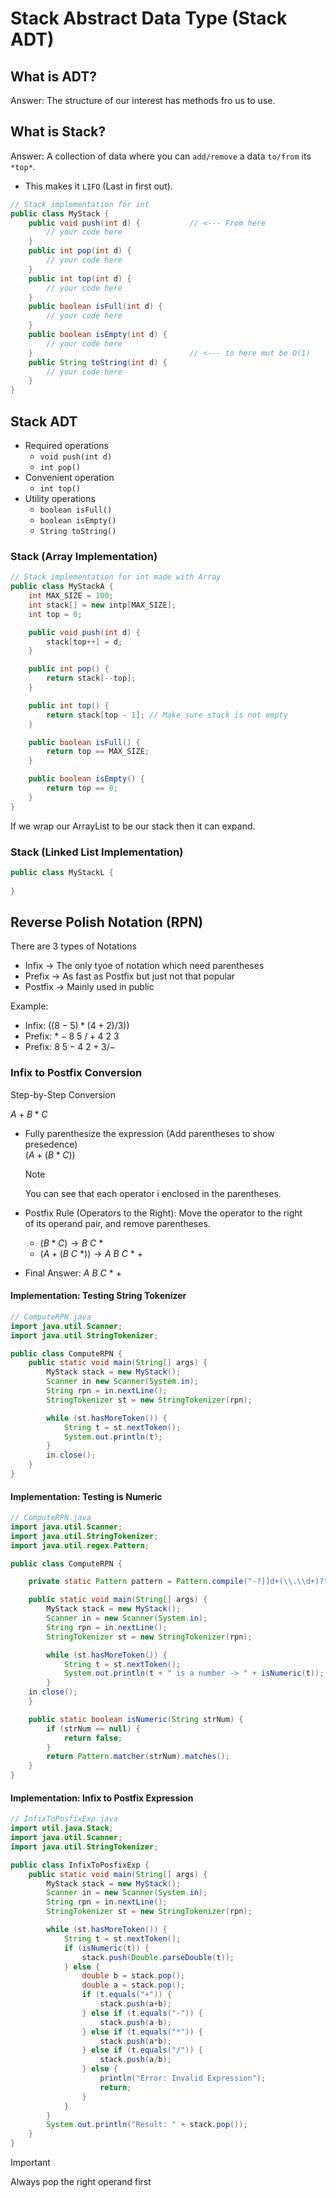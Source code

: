 # Stack Abstract Data Type (Stack ADT)

## What is ADT?

Answer: The structure of our interest has methods fro us to use.

## What is Stack?

Answer: A collection of data where you can `add/remove` a data `to/from` its `*top*`.

- This makes it `LIFO` (Last in first out).

```java
// Stack implementation for int
public class MyStack {
    public void push(int d) {           // <--- From here
        // your code here               
    }
    public int pop(int d) {
        // your code here
    }
    public int top(int d) {
        // your code here
    }
    public boolean isFull(int d) {
        // your code here
    }
    public boolean isEmpty(int d) {
        // your code here
    }                                   // <--- to here mut be O(1)
    public String toString(int d) {
        // your code here
    }
}
```

## Stack ADT

- Required operations
    - `void push(int d)`
    - `int pop()`
- Convenient operation
    - `int top()`
- Utility operations
    - `boolean isFull()`
    - `boolean isEmpty()`
    - `String toString()`

### Stack (Array Implementation)

```java
// Stack implementation for int made with Array
public class MyStackA {
    int MAX_SIZE = 100;
    int stack[] = new intp[MAX_SIZE];
    int top = 0;

    public void push(int d) {
        stack[top++] = d;
    }

    public int pop() {
        return stack[--top];
    }

    public int top() {
        return stack[top - 1]; // Make sure stack is not empty
    }

    public boolean isFull() {
        return top == MAX_SIZE;
    }

    public boolean isEmpty() {
        return top == 0;
    }
}
```

If we wrap our ArrayList to be our stack then it can expand.

### Stack (Linked List Implementation)

```java
public class MyStackL { 
    
}
```

## Reverse Polish Notation (RPN)

There are 3 types of Notations

- Infix -> The only tyoe of notation which need  parentheses
- Prefix -> As fast as Postfix but just not that popular
- Postfix -> Mainly used in public

Example:

- Infix: $((8 - 5) * (4 + 2) / 3))$
- Prefix: $* - 8\ 5\ / + 4\ 2\ 3$
- Prefix: $8\ 5 - 4\ 2 + 3 / -$

### Infix to Postfix Conversion

Step-by-Step Conversion

$A + B * C$

- Fully parenthesize the expression (Add parentheses to show presedence)  
$(A + (B * C))$
    > [!NOTE]
    > You can see that each operator i enclosed in the parentheses.

- Postfix Rule (Operators to the Right): Move the operator to the right  
of its operand pair, and remove parentheses.
    - $(B * C) \rightarrow B\ C\ *$
    - $(A + (B\ C\ *)) \rightarrow A\ B\ C\ *\ +$
- Final Answer: $A\ B\ C\ *\ +$

#### Implementation: Testing String Tokenizer

```java
// ComputeRPN.java
import java.util.Scanner;
import java.util.StringTokenizer;

public class ComputeRPN {
    public static void main(String[] args) {
        MyStack stack = new MyStack();
        Scanner in new Scanner(System.in);
        String rpn = in.nextLine();
        StringTokenizer st = new StringTokenizer(rpn);

        while (st.hasMoreToken()) {
            String t = st.nextToken();
            System.out.println(t);
        }
        in.close();
    }
}
```

#### Implementation: Testing is Numeric

```java
// ComputeRPN.java
import java.util.Scanner;
import java.util.StringTokenizer;
import java.util.regex.Pattern;

public class ComputeRPN {

    private static Pattern pattern = Pattern.compile("-?]]d+(\\.\\d+)?");

    public static void main(String[] args) {
        MyStack stack = new MyStack();
        Scanner in = new Scanner(System.in);
        String rpn = in.nextLine();
        StringTokenizer st = new StringTokenizer(rpn);

        while (st.hasMoreToken()) {
            String t = st.nextToken();
            System.out.println(t + " is a number -> " + isNumeric(t));
        }
    in.close();
    }

    public static boolean isNumeric(String strNum) {
        if (strNum == null) {
            return false;
        }
        return Pattern.matcher(strNum).matches();
    }
}
```

#### Implementation: Infix to Postfix Expression

```java
// InfixToPosfixExp.java
import util.java.Stack;
import java.util.Scanner;
import java.util.StringTokenizer;

public class InfixToPosfixExp {
    public static void main(String[] args) {
        MyStack stack = new MyStack();
        Scanner in = new Scanner(System.in);
        String rpn = in.nextLine();
        StringTokenizer st = new StringTokenizer(rpn);

        while (st.hasMoreToken()) {
            String t = st.nextToken();
            if (isNumeric(t)) {
                stack.push(Double.parseDouble(t));
            } else {
                double b = stack.pop();
                double a = stack.pop();
                if (t.equals("+")) {
                    stack.push(a+b);
                } else if (t.equals("-")) {
                    stack.push(a-b);
                } else if (t.equals("*")) {
                    stack.push(a*b);
                } else if (t.equals("/")) {
                    stack.push(a/b);
                } else {
                    println("Error: Invalid Expression");
                    return;
                }
            }
        }
        System.out.println("Result: " + stack.pop());
    }
}
```

> [!IMPORTANT]
> Always pop the right operand first
